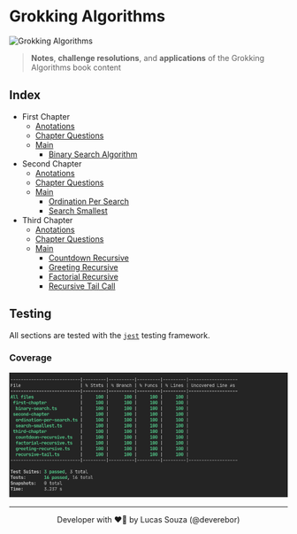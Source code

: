# Grokking Algorithms

![Grokking Algorithms](https://external-content.duckduckgo.com/iu/?u=https%3A%2F%2Fm.media-amazon.com%2Fimages%2FS%2Faplus-media%2Fvc%2Fb246f931-8a81-407e-84b1-cf14d4680b64.png&f=1&nofb=1)

> **Notes**, **challenge resolutions**, and **applications** of the Grokking Algorithms book content

## Index

- First Chapter
  - [Anotations](src/first-chapter/notes/)
  - [Chapter Questions](src/first-chapter/chapter-questions/)
  - [Main](src/first-chapter/main.ts)
    - [Binary Search Algorithm](src/first-chapter/binary-search.ts)
- Second Chapter
  - [Anotations](src/second-chapter/notes/)
  - [Chapter Questions](src/second-chapter/chapter-questions/)
  - [Main](src/second-chapter/main.ts)
    - [Ordination Per Search](src/second-chapter/ordination-per-search.ts)
    - [Search Smallest](src/second-chapter/search-smallest.ts)
- Third Chapter
  - [Anotations](src/third-chapter/notes/)
  - [Chapter Questions](src/third-chapter/chapter-questions/)
  - [Main](src/third-chapter/main.ts)
    - [Countdown Recursive](src/third-chapter/countdown-recursive.ts)
    - [Greeting Recursive](src/third-chapter/greeting-recursive.ts)
    - [Factorial Recursive](src/third-chapter/factorial-recursive.ts)
    - [Recursive Tail Call](src/third-chapter/recursive-tail.ts)

## Testing

All sections are tested with the [`jest`](https://jestjs.io/) testing framework.

### Coverage

![Coverage](./.github/assets/corerage.png)

---

<p align='center'>
  Developer with ❤️‍🔥 by Lucas Souza (@deverebor)
</p>
